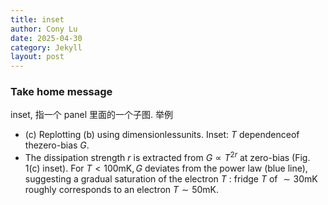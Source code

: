 ```yaml
---
title: inset
author: Cony Lu
date: 2025-04-30
category: Jekyll
layout: post
---
```


### Take home message

inset, 指一个 panel 里面的一个子图. 举例

- (c) Replotting (b) using dimensionlessunits. Inset: $T$ dependenceof thezero-bias $G$.
- The dissipation strength $r$ is extracted from $G \propto T^{2 r}$ at zero-bias (Fig. 1(c) inset). For $T<100 \mathrm{mK}, G$ deviates from the power law (blue line), suggesting a gradual saturation of the electron $T$ : fridge $T$ of $\sim 30 \mathrm{mK}$ roughly corresponds to an electron $T \sim 50 \mathrm{mK}$. 